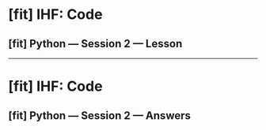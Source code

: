 # [fit] IHF: Code
## [fit] Python — Session 2 — Lesson

---

# [fit] IHF: Code
## [fit] Python — Session 2 — Answers
